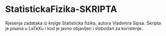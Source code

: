 # StatistickaFizika-SKRIPTA
Rjesenja zadataka iz knjige Statisticka fizika, autora Vladimira Sipsa. 
Skripta je pisana u LaTeXu i kod je javno objavljen i slobodan za koristenje.
